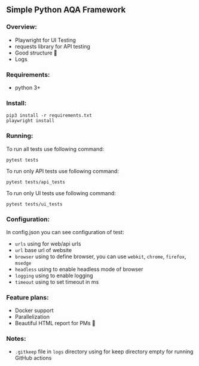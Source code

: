 ## Simple Python AQA Framework
### Overview:
- Playwright for UI Testing
- requests library for API testing
- Good structure :slightly_smiling_face:
- Logs

### Requirements:
- python 3+

### Install:
```
pip3 install -r requirements.txt
playwright install  
```

### Running:
To run all tests use following command:
```
pytest tests
```

To run only API tests use following command:
```
pytest tests/api_tests
```

To run only UI tests use following command:
```
pytest tests/ui_tests
```
### Configuration:
In config.json you can see configuration of test:
- ``urls`` using for web/api urls
- ``url`` base url of website
- ``browser`` using to define browser, you can use ``webkit``, ``chrome``, ``firefox``, ``msedge``
- ``headless`` using to enable headless mode of browser
- ``logging`` using to enable logging
- ``timeout`` using to set timeout in ms
### Feature plans:
- Docker support
- Parallelization
- Beautiful HTML report for PMs :rofl:

### Notes:
- ``.gitkeep`` file in ``logs`` directory using for keep directory empty for running GitHub actions